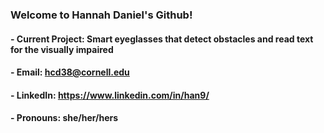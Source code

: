 ### Welcome to Hannah Daniel's Github!

<!--
**HannahDan/HannahDan** is a ✨ _special_ ✨ repository because its `README.md` (this file) appears on your GitHub profile.
-->

#### - Current Project: Smart eyeglasses that detect obstacles and read text for the visually impaired 
#### - Email: hcd38@cornell.edu
#### - LinkedIn: https://www.linkedin.com/in/han9/
#### - Pronouns: she/her/hers
